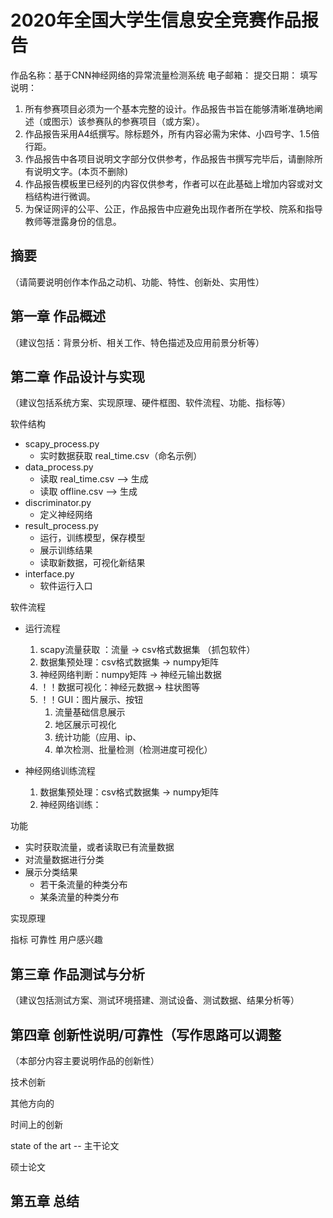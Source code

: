# 2020年全国大学生信息安全竞赛作品报告

作品名称：基于CNN神经网络的异常流量检测系统
电子邮箱：
提交日期：
填写说明：

1. 所有参赛项目必须为一个基本完整的设计。作品报告书旨在能够清晰准确地阐述（或图示）该参赛队的参赛项目（或方案）。
2. 作品报告采用A4纸撰写。除标题外，所有内容必需为宋体、小四号字、1.5倍行距。
3. 作品报告中各项目说明文字部分仅供参考，作品报告书撰写完毕后，请删除所有说明文字。(本页不删除)
4. 作品报告模板里已经列的内容仅供参考，作者可以在此基础上增加内容或对文档结构进行微调。
5. 为保证网评的公平、公正，作品报告中应避免出现作者所在学校、院系和指导教师等泄露身份的信息。

## 摘要

（请简要说明创作本作品之动机、功能、特性、创新处、实用性）

## 第一章 作品概述

（建议包括：背景分析、相关工作、特色描述及应用前景分析等）

## 第二章 作品设计与实现

（建议包括系统方案、实现原理、硬件框图、软件流程、功能、指标等）

软件结构

- scapy_process.py
  - 实时数据获取 real_time.csv（命名示例）
- data_process.py
  - 读取 real_time.csv --> 生成
  - 读取 offline.csv --> 生成
- discriminator.py
  - 定义神经网络
- result_process.py
  - 运行，训练模型，保存模型
  - 展示训练结果
  - 读取新数据，可视化新结果
- interface.py
  - 软件运行入口

软件流程

- 运行流程

  1. scapy流量获取 ：流量 -> csv格式数据集 （抓包软件）
  2. 数据集预处理：csv格式数据集 -> numpy矩阵
  3. 神经网络判断：numpy矩阵 -> 神经元输出数据
  4. ！！数据可视化：神经元数据-> 柱状图等
  5. ！！GUI：图片展示、按钮
     1. 流量基础信息展示
     2. 地区展示可视化
     3. 统计功能（应用、ip、
     4. 单次检测、批量检测（检测进度可视化）

- 神经网络训练流程

  1. 数据集预处理：csv格式数据集 -> numpy矩阵
  2. 神经网络训练：

功能

- 实时获取流量，或者读取已有流量数据
- 对流量数据进行分类
- 展示分类结果
  - 若干条流量的种类分布
  - 某条流量的种类分布

实现原理

指标
    可靠性
    用户感兴趣

## 第三章 作品测试与分析

（建议包括测试方案、测试环境搭建、测试设备、测试数据、结果分析等）

## 第四章 创新性说明/可靠性（写作思路可以调整

（本部分内容主要说明作品的创新性）

技术创新

其他方向的

时间上的创新

state of the art -- 主干论文

硕士论文

## 第五章 总结
